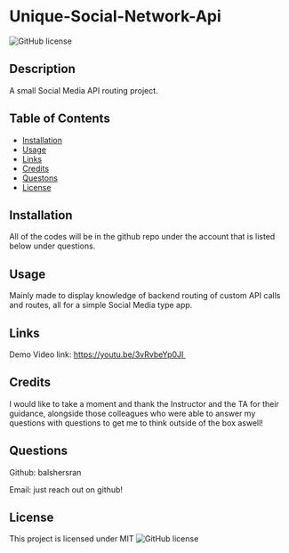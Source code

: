 # Unique-Social-Network-Api

![GitHub license](https://img.shields.io/badge/license-MIT-green.svg)

## Description

A small Social Media API routing project. 

## Table of Contents

- [Installation](#installation)
- [Usage](#usage)
- [Links](#links)
- [Credits](#credits)
- [Questons](#questions)
- [License](#license)

## Installation

All of the codes will be in the github repo under the account that is listed below under questions.

## Usage

Mainly made to display knowledge of backend routing of custom API calls and routes, all for a simple Social Media type app.

## Links

Demo Video link: https://youtu.be/3vRvbeYp0JI 

## Credits

I would like to take a moment and thank the Instructor and the TA for their guidance, alongside those colleagues who were able to answer my questions with questions to get me to think outside of the box aswell!

## Questions

Github: balshersran

Email: just reach out on github!

## License

This project is licensed under MIT
![GitHub license](https://img.shields.io/badge/license-MIT-green.svg)
